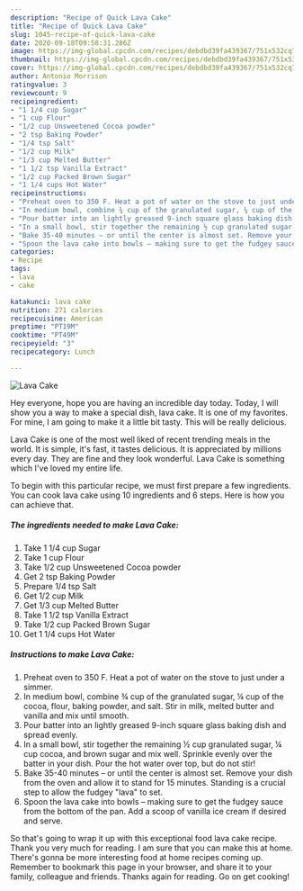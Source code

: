 ```yaml
---
description: "Recipe of Quick Lava Cake"
title: "Recipe of Quick Lava Cake"
slug: 1045-recipe-of-quick-lava-cake
date: 2020-09-18T09:58:31.286Z
image: https://img-global.cpcdn.com/recipes/debdbd39fa439367/751x532cq70/lava-cake-recipe-main-photo.jpg
thumbnail: https://img-global.cpcdn.com/recipes/debdbd39fa439367/751x532cq70/lava-cake-recipe-main-photo.jpg
cover: https://img-global.cpcdn.com/recipes/debdbd39fa439367/751x532cq70/lava-cake-recipe-main-photo.jpg
author: Antonio Morrison
ratingvalue: 3
reviewcount: 9
recipeingredient:
- "1 1/4 cup Sugar"
- "1 cup Flour"
- "1/2 cup Unsweetened Cocoa powder"
- "2 tsp Baking Powder"
- "1/4 tsp Salt"
- "1/2 cup Milk"
- "1/3 cup Melted Butter"
- "1 1/2 tsp Vanilla Extract"
- "1/2 cup Packed Brown Sugar"
- "1 1/4 cups Hot Water"
recipeinstructions:
- "Preheat oven to 350 F. Heat a pot of water on the stove to just under a simmer."
- "In medium bowl, combine ¾ cup of the granulated sugar, ¼ cup of the cocoa, flour, baking powder, and salt. Stir in milk, melted butter and vanilla and mix until smooth."
- "Pour batter into an lightly greased 9-inch square glass baking dish and spread evenly."
- "In a small bowl, stir together the remaining ½ cup granulated sugar, ¼ cup cocoa, and brown sugar and mix well. Sprinkle evenly over the batter in your dish. Pour the hot water over top, but do not stir!"
- "Bake 35-40 minutes – or until the center is almost set. Remove your dish from the oven and allow it to stand for 15 minutes. Standing is a crucial step to allow the fudgey &#34;lava&#34; to set."
- "Spoon the lava cake into bowls – making sure to get the fudgey sauce from the bottom of the pan. Add a scoop of vanilla ice cream if desired and serve."
categories:
- Recipe
tags:
- lava
- cake

katakunci: lava cake 
nutrition: 271 calories
recipecuisine: American
preptime: "PT19M"
cooktime: "PT49M"
recipeyield: "3"
recipecategory: Lunch

---
```



![Lava Cake](https://img-global.cpcdn.com/recipes/debdbd39fa439367/751x532cq70/lava-cake-recipe-main-photo.jpg)

Hey everyone, hope you are having an incredible day today. Today, I will show you a way to make a special dish, lava cake. It is one of my favorites. For mine, I am going to make it a little bit tasty. This will be really delicious.



Lava Cake is one of the most well liked of recent trending meals in the world. It is simple, it's fast, it tastes delicious. It is appreciated by millions every day. They are fine and they look wonderful. Lava Cake is something which I've loved my entire life.


To begin with this particular recipe, we must first prepare a few ingredients. You can cook lava cake using 10 ingredients and 6 steps. Here is how you can achieve that.

<!--inarticleads1-->

##### The ingredients needed to make Lava Cake:

1. Take 1 1/4 cup Sugar
1. Take 1 cup Flour
1. Take 1/2 cup Unsweetened Cocoa powder
1. Get 2 tsp Baking Powder
1. Prepare 1/4 tsp Salt
1. Get 1/2 cup Milk
1. Get 1/3 cup Melted Butter
1. Take 1 1/2 tsp Vanilla Extract
1. Take 1/2 cup Packed Brown Sugar
1. Get 1 1/4 cups Hot Water




<!--inarticleads2-->

##### Instructions to make Lava Cake:

1. Preheat oven to 350 F. Heat a pot of water on the stove to just under a simmer.
1. In medium bowl, combine ¾ cup of the granulated sugar, ¼ cup of the cocoa, flour, baking powder, and salt. Stir in milk, melted butter and vanilla and mix until smooth.
1. Pour batter into an lightly greased 9-inch square glass baking dish and spread evenly.
1. In a small bowl, stir together the remaining ½ cup granulated sugar, ¼ cup cocoa, and brown sugar and mix well. Sprinkle evenly over the batter in your dish. Pour the hot water over top, but do not stir!
1. Bake 35-40 minutes – or until the center is almost set. Remove your dish from the oven and allow it to stand for 15 minutes. Standing is a crucial step to allow the fudgey &#34;lava&#34; to set.
1. Spoon the lava cake into bowls – making sure to get the fudgey sauce from the bottom of the pan. Add a scoop of vanilla ice cream if desired and serve.




So that's going to wrap it up with this exceptional food lava cake recipe. Thank you very much for reading. I am sure that you can make this at home. There's gonna be more interesting food at home recipes coming up. Remember to bookmark this page in your browser, and share it to your family, colleague and friends. Thanks again for reading. Go on get cooking!
